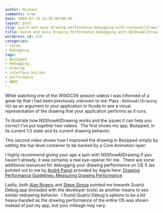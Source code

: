 ```yaml
---
author: Michael
comments: true
date: 2009-07-10 14:59:06+00:00
layout: post
slug: quick-and-easy-drawing-performance-debugging-with-nsshowalldrawing
title: Quick and Easy Drawing Performance Debugging with NSShowAllDrawing
wordpress_id: 324
categories:
- Cocoa
- Debugging
tags:
- Bezipped
- Debugging
- drawing
- interface_builder
- performance
- WWDC
---
```


While watching one of the WWDC09 session videos I was informed of a great tip that I had been previously unknown to me: Pass `-NSShowAllDrawing YES` as an argument to your application in Xcode to see a visual representation of the drawing that your application performs as it runs.

To illustrate how NSShowAllDrawing works and the issues it can help you correct I've put together two videos.  The first shows my app, Bezipped, in its current 1.0 state and its current drawing behavior.



This second video shows how I improved the drawing in Bezipped simply by setting the top-level container to be backed by a Core Animation layer:



I highly recommend giving your app a spin with NSShowAllDrawing if you haven't already, it was certainly a real eye-opener for me.  There are some additional resources for debugging your drawing performance on OS X (as pointed out to me by [André Pang](http://twitter.com/AndrePang)) provided by Apple here: [Drawing Performance Guidelines: Measuring Drawing Performance](http://developer.apple.com/documentation/Performance/Conceptual/Drawing/Articles/MeasuringPerformance.html#//apple_ref/doc/uid/20001875-98880)

Lastly, both [Alan Rogers](http://twitter.com/alancse) and [Steve Streza](http://twitter.com/SteveStreza) pointed me towards Quartz Debug.app (included with the developer tools) as another means to see similar redrawing behavior.  I found Quartz Debug's options to be a bit heavy-handed as the drawing performance of the entire OS was shown instead of just my app, but your mileage may vary.
